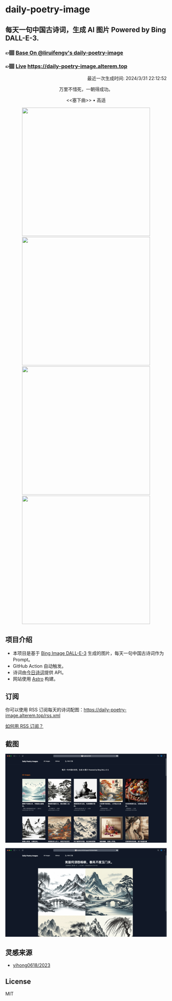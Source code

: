 
# daily-poetry-image

## 每天一句中国古诗词，生成 AI 图片 Powered by Bing DALL-E-3.

### 👉🏽 [Base On @liruifengv's daily-poetry-image](https://github.com/liruifengv/daily-poetry-image)

### 👉🏽 [Live](https://daily-poetry-image.alterem.top/) https://daily-poetry-image.alterem.top

<p align="right">
  最近一次生成时间: 2024/3/31 22:12:52
</p>
<p align="center">
万里不惜死，一朝得成功。
</p>
<p align="center">
<<塞下曲>> • 高适
</p>
<p align="center">
<img src="https://tse4.mm.bing.net/th/id/OIG2.SbAT0TcBMmRyM.aDvZ_I" height="400" width="400" />
<img src="https://tse3.mm.bing.net/th/id/OIG2.YrF_WQ34F5QXixI8rPgU" height="400" width="400" />
<img src="https://tse1.mm.bing.net/th/id/OIG2.RaDxI6sj2e_wjbc2A12J" height="400" width="400" />
<img src="https://tse2.mm.bing.net/th/id/OIG2.XEL6VgIjRc93pnygf54i" height="400" width="400" />
</p>

## 项目介绍

-   本项目是基于 [Bing Image DALL-E-3](https://www.bing.com/images/create) 生成的图片，每天一句中国古诗词作为 Prompt。
-   GitHub Action 自动触发。
-   诗词由[今日诗词](https://www.jinrishici.com/)提供 API。
-   网站使用 [Astro](https://astro.build) 构建。

## 订阅

你可以使用 RSS 订阅每天的诗词配图：https://daily-poetry-image.alterem.top/rss.xml

[如何用 RSS 订阅？](https://zhuanlan.zhihu.com/p/55026716)

## 截图

![图片列表](./screenshots/Snipaste_2023-12-28_21-00-26.png)

![图片详情](./screenshots/Snipaste_2023-12-28_21-00-53.png)

## 灵感来源

-   [yihong0618/2023](https://github.com/yihong0618/2023)

## License

MIT

